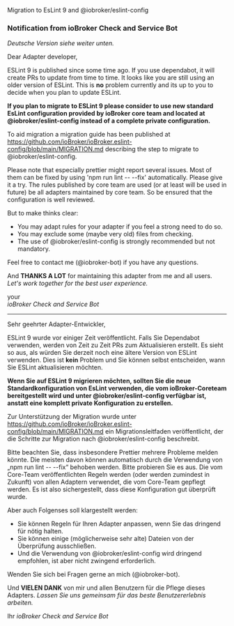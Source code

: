 Migration to EsLint 9 and @iobroker/eslint-config

### Notification from ioBroker Check and Service Bot

*Deutsche Version siehe weiter unten.*

Dear Adapter developer,

ESLint 9 is published since some time ago. If you use dependabot, it will create PRs to update from time to time. It looks like you are still using an older version of ESLint. This is **no** problem currently and its up to you to decide when you plan to update ESLint.

**If you plan to migrate to ESLint 9 please consider to use new standard EsLint configuration provided by ioBroker core team and located at @iobroker/eslint-config instead of a complete private configuration.**

To aid migration a migration guide has been published at https://github.com/ioBroker/ioBroker.eslint-config/blob/main/MIGRATION.md describing the step to migrate to @iobroker/eslint-config.

Please note that especially prettier might report several issues. Most of them can be fixed by using 'npm run lint -- --fix' automatically. Please give it a try. The rules published by core team are used (or at least will be used in future) be all adapters maintained by core team. So be ensured that the configuration is well reviewed.

But to make thinks clear: 
- You may adapt rules for your adapter if you feel a strong need to do so.
- You may exclude some (maybe very old) files from checking.
- The use of @iobroker/eslint-config is strongly recommended but not mandatory.

Feel free to contact me (@iobroker-bot) if you have any questions.

And **THANKS A LOT** for maintaining this adapter from me and all users.  
_Let's work together for the best user experience._

your  
_ioBroker Check and Service Bot_


---

Sehr geehrter Adapter-Entwickler,

ESLint 9 wurde vor einiger Zeit veröffentlicht. Falls Sie Dependabot verwenden, werden von Zeit zu Zeit PRs zum Aktualisieren erstellt. Es sieht so aus, als würden Sie derzeit noch eine ältere Version von ESLint verwenden. Dies ist **kein** Problem und Sie können selbst entscheiden, wann Sie ESLint aktualisieren möchten.

**Wenn Sie auf ESLint 9 migrieren möchten, sollten Sie die neue Standardkonfiguration von EsLint verwenden, die vom ioBroker-Coreteam bereitgestellt wird und unter @iobroker/eslint-config verfügbar ist, anstatt eine komplett private Konfiguration zu erstellen.**

Zur Unterstützung der Migration wurde unter https://github.com/ioBroker/ioBroker.eslint-config/blob/main/MIGRATION.md ein Migrationsleitfaden veröffentlicht, der die Schritte zur Migration nach @iobroker/eslint-config beschreibt.

Bitte beachten Sie, dass insbesondere Prettier mehrere Probleme melden könnte. Die meisten davon können automatisch durch die Verwendung von „npm run lint -- --fix“ behoben werden. Bitte probieren Sie es aus. Die vom Core-Team veröffentlichten Regeln werden (oder werden zumindest in Zukunft) von allen Adaptern verwendet, die vom Core-Team gepflegt werden. Es ist also sichergestellt, dass diese Konfiguration gut überprüft wurde.

Aber auch Folgenses soll klargestellt werden:
- Sie können Regeln für Ihren Adapter anpassen, wenn Sie das dringend für nötig halten.
- Sie können einige (möglicherweise sehr alte) Dateien von der Überprüfung ausschließen.
- Und die Verwendung von @iobroker/eslint-config wird dringend empfohlen, ist aber nicht zwingend erforderlich.

Wenden Sie sich bei Fragen gerne an mich (@iobroker-bot).

Und **VIELEN DANK** von mir und allen Benutzern für die Pflege dieses Adapters.
_Lassen Sie uns gemeinsam für das beste Benutzererlebnis arbeiten._

Ihr
_ioBroker Check and Service Bot_